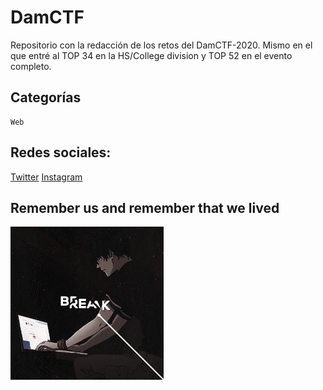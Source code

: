 # DamCTF

Repositorio con la redacción de los retos del DamCTF-2020. 
Mismo en el que entré al TOP 34 en la HS/College division y TOP 52 en el evento completo. 

## Categorías

```
Web
```

## Redes sociales:

[Twitter](https://twitter.com/developerjesus)
[Instagram](https://instagram.com/developerjesus)

## Remember us and remember that we lived

![VON](von.gif)
